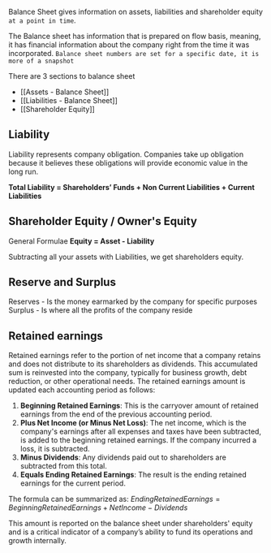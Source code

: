 Balance Sheet gives information on assets, liabilities and shareholder equity `at a point in time`.

The Balance sheet has information that is prepared on flow basis, meaning, it has financial information about the company right from the time it was incorporated. `Balance sheet numbers are set for a specific date, it is more of a snapshot`

There are 3 sections to balance sheet
- [[Assets - Balance Sheet]]
- [[Liabilities - Balance Sheet]]
- [[Shareholder Equity]]

## Liability

Liability represents company obligation. Companies take up obligation because it believes these obligations will provide economic value in the long run.

**Total Liability = Shareholders’ Funds + Non Current Liabilities + Current Liabilities**

## Shareholder Equity / Owner's Equity

General Formulae **Equity = Asset - Liability**

Subtracting all your assets with Liabilities, we get shareholders equity. 

## Reserve and Surplus

Reserves - Is the money earmarked by the company for specific purposes
Surplus - Is where all the profits of the company reside

## Retained earnings 

Retained earnings refer to the portion of net income that a company retains and does not distribute to its shareholders as dividends. This accumulated sum is reinvested into the company, typically for business growth, debt reduction, or other operational needs. The retained earnings amount is updated each accounting period as follows:

1. **Beginning Retained Earnings**: This is the carryover amount of retained earnings from the end of the previous accounting period.
2. **Plus Net Income (or Minus Net Loss)**: The net income, which is the company's earnings after all expenses and taxes have been subtracted, is added to the beginning retained earnings. If the company incurred a loss, it is subtracted.
3. **Minus Dividends**: Any dividends paid out to shareholders are subtracted from this total.
4. **Equals Ending Retained Earnings**: The result is the ending retained earnings for the current period.

The formula can be summarized as:
$Ending Retained Earnings = Beginning Retained Earnings + Net Income - Dividends$

This amount is reported on the balance sheet under shareholders' equity and is a critical indicator of a company’s ability to fund its operations and growth internally.